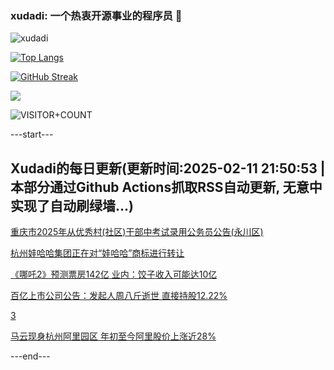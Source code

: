 ### xudadi: 一个热衷开源事业的程序员 👋

![xudadi](https://github-readme-stats-git-masterorgs-github-readme-stats-team.vercel.app/api?username=xudadi)

[![Top Langs](https://github-readme-stats.vercel.app/api/top-langs/?username=xudadi)](https://github.com/anuraghazra/github-readme-stats)

[![GitHub Streak](https://streak-stats.demolab.com?user=xudadi&locale=zh_Hans)](https://git.io/streak-stats)

![](https://raw.githubusercontent.com/xudadi/xudadi/main/assets/github-contribution-grid-snake.svg)

![VISITOR+COUNT](https://komarev.com/ghpvc/?username=xudadi&label=VISITOR+COUNT)


---start---

## Xudadi的每日更新(更新时间:2025-02-11 21:50:53 | 本部分通过Github Actions抓取RSS自动更新, 无意中实现了自动刷绿墙...)

[重庆市2025年从优秀村(社区)干部中考试录用公务员公告(永川区)](https://www.gongkaoleida.com/article/2284864)

[杭州娃哈哈集团正在对“娃哈哈”商标进行转让](https://m.163.com/news/article/JO4GC0FB0534A4SC.html)

[《哪吒2》预测票房142亿 业内：饺子收入可能达10亿](https://m.163.com/news/article/JO4DN3MJ0512B07B.html)

[百亿上市公司公告：发起人周八斤逝世 直接持股12.22%](https://m.163.com/news/article/JO4DN46V0512B07B.html)

[3](https://m.163.com/touch/news/sub/domestic)

[马云现身杭州阿里园区 年初至今阿里股价上涨近28%](https://m.163.com/news/article/JO4AQ8TJ05198CJN.html)

---end---
